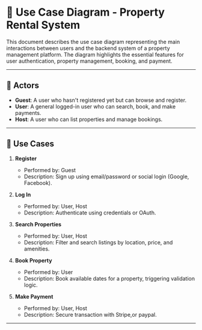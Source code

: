 
# 🎯 Use Case Diagram - Property Rental System

This document describes the use case diagram representing the main interactions between users and the backend system of a property management platform. The diagram highlights the essential features for user authentication, property management, booking, and payment.

---

## 👥 Actors

- **Guest**: A user who hasn't registered yet but can browse and register.
- **User**: A general logged-in user who can search, book, and make payments.
- **Host**: A user who can list properties and manage bookings.

---

## 🔄 Use Cases

1. **Register**
   - Performed by: Guest
   - Description: Sign up using email/password or social login (Google, Facebook).

2. **Log In**
   - Performed by: User, Host
   - Description: Authenticate using credentials or OAuth.

3. **Search Properties**
   - Performed by: User, Host
   - Description: Filter and search listings by location, price, and amenities.

4. **Book Property**
   - Performed by: User
   - Description: Book available dates for a property, triggering validation logic.

5. **Make Payment** 
   - Performed by: User, Host
   - Description: Secure transaction with Stripe,or paypal.

---

